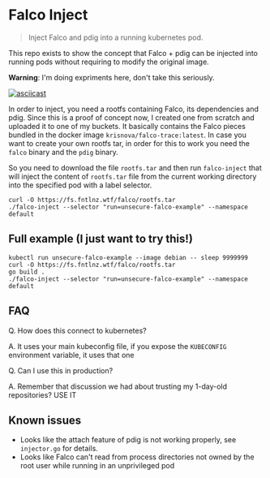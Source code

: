 # Falco Inject

> Inject Falco and pdig into a running kubernetes pod.


This repo exists to show the concept that Falco + pdig can be
injected into running pods without requiring to modify the original image.

**Warning**: I'm doing expriments here, don't take this seriously.

[![asciicast](https://asciinema.org/a/83utf2y7g43bGtKEc7ccxLGiA.svg)](https://asciinema.org/a/83utf2y7g43bGtKEc7ccxLGiA)


In order to inject, you need a rootfs containing Falco, its dependencies and pdig.
Since this is a proof of concept now, I created one from scratch and uploaded
it to one of my buckets. It basically contains the Falco pieces bundled in
the docker image  `krisnova/falco-trace:latest`.
In case you want to create your own rootfs tar, in order for this to work
you need the `falco` binary and the `pdig` binary.


So you need to download the file `rootfs.tar` and then run `falco-inject`
that will inject the content of `rootfs.tar` file from the current working directory
into the specified pod with a label selector.

```
curl -O https://fs.fntlnz.wtf/falco/rootfs.tar
./falco-inject --selector "run=unsecure-falco-example" --namespace default
```



## Full example (I just want to try this!)

```
kubectl run unsecure-falco-example --image debian -- sleep 9999999
curl -O https://fs.fntlnz.wtf/falco/rootfs.tar
go build .
./falco-inject --selector "run=unsecure-falco-example" --namespace default
```

## FAQ

Q. How does this connect to kubernetes?

A. It uses your main kubeconfig file, if you expose the `KUBECONFIG` environment variable, it uses that one

Q. Can I use this in production?

A. Remember that discussion we had about trusting my 1-day-old repositories? USE IT

## Known issues

- Looks like the attach feature of pdig is not working properly, see `injector.go` for details.
- Looks like Falco can't read from process directories not owned by the root user while running in an unprivileged pod
